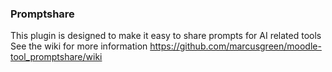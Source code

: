 ### Promptshare

This plugin is designed to make it easy to share prompts for AI related tools
See the wiki for more information
https://github.com/marcusgreen/moodle-tool_promptshare/wiki